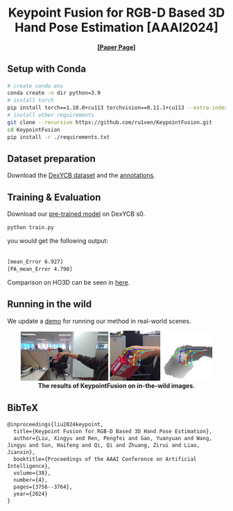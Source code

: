 <div align="center">

<h1>Keypoint Fusion for RGB-D Based 3D Hand Pose Estimation [AAAI2024]</h1>



<h4 align="center">
  <a href="https://doi.org/10.1609/aaai.v38i4.28166" target='_blank'>[Paper Page]</a> 
</h4>

</div>

<div>

## Setup with Conda
```bash
# create conda env
conda create -n dir python=3.9
# install torch
pip install torch==1.10.0+cu113 torchvision==0.11.1+cu113 --extra-index-url https://download.pytorch.org/whl/cu113
# install other requirements
git clone --recursive https://github.com/ru1ven/KeypointFusion.git
cd KeypointFusion
pip install -r ./requirements.txt
```

## Dataset preparation
Download the [DexYCB dataset](https://dex-ycb.github.io/) and the [annotations](https://drive.google.com/drive/folders/1YAF1jAsGi2aWkTml1tFV2y39aSmIYpde?usp=sharing).

## Training & Evaluation
Download our [pre-trained model](https://drive.google.com/file/d/1sl0r62C8c1eYlFKyFGk-CTW2hoXFvqIa/view?usp=sharing) on DexYCB s0. 

```bash
python train.py
```
you would get the following output:
```bash

[mean_Error 6.927]
[PA_mean_Error 4.790]
```

Comparison on HO3D can be seen in [here](https://codalab.lisn.upsaclay.fr/competitions/4318#results).

## Running in the wild

We update a [demo](https://github.com/ru1ven/KeypointFusion/blob/main/demo_RGBD.py) for running our method in real-world scenes.

<div align="center">
<img src="/visualization/box.png" width="40%"/>
<img src="/visualization/box_poseRGB.png" width="23%"/>
<img src="/visualization/box_poseD.png" width="23%"/>
</div>
<div align="center">
<strong> The results of KeypointFusion on in-the-wild images. </strong>
</div>

## BibTeX


```
@inproceedings{liu2024keypoint,
  title={Keypoint Fusion for RGB-D Based 3D Hand Pose Estimation},
  author={Liu, Xingyu and Ren, Pengfei and Gao, Yuanyuan and Wang, Jingyu and Sun, Haifeng and Qi, Qi and Zhuang, Zirui and Liao, Jianxin},
  booktitle={Proceedings of the AAAI Conference on Artificial Intelligence},
  volume={38},
  number={4},
  pages={3756--3764},
  year={2024}
}

```
<div>
